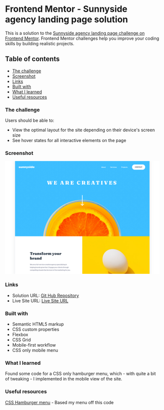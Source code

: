 # Frontend Mentor - Sunnyside agency landing page solution

This is a solution to the [Sunnyside agency landing page challenge on Frontend Mentor](https://www.frontendmentor.io/challenges/sunnyside-agency-landing-page-7yVs3B6ef). Frontend Mentor challenges help you improve your coding skills by building realistic projects.

## Table of contents

- [The challenge](#the-challenge)
- [Screenshot](#screenshot)
- [Links](#links)
- [Built with](#built-with)
- [What I learned](#what-i-learned)
- [Useful resources](#useful-resources)

### The challenge

Users should be able to:

- View the optimal layout for the site depending on their device's screen size
- See hover states for all interactive elements on the page

### Screenshot

![](Screenshot-desktop.png)

### Links

- Solution URL: [Git Hub Repository](https://github.com/z3zUK/FEM-Projects/tree/main/sunnyside-agency-landing-page-main)
- Live Site URL: [Live Site URL](https://z3zuk.github.io/FEM-Projects/sunnyside-agency-landing-page-main/index.html)

### Built with

- Semantic HTML5 markup
- CSS custom properties
- Flexbox
- CSS Grid
- Mobile-first workflow
- CSS only mobile menu

### What I learned

Found some code for a CSS only hamburger menu, which - with quite a bit of tweaking - I implemented in the mobile view of the site.

### Useful resources

[CSS Hamburger menu](https://code-boxx.com/simple-responsive-pure-css-hamburger-menu/) - Based my menu off this code
